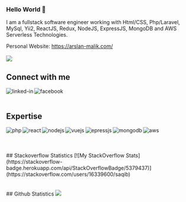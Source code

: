 <!-- - :wave: Hi, I’m @saqib-github
- :eyes: I’m interested in developing interactive applications.
- :seedling: I’m currently working on VueJs, ReactJs and Nodejs.
- :revolving_hearts:️ I’m looking to collaborate/contribute on complex projects. If you need any help then please you can contact me.
- :mailbox: How to reach me at rsaqib2034@gmail.com -->
### Hello World :wave:
I am a fullstack software engineer working with Html/CSS, Php/Laravel, MySql, Yii2, ReactJS, Redux, NodeJS, ExpressJS, MongoDB and AWS Serverless Technologies.<br>

Personal Website: https://arslan-malik.com/
<br><br>
![](https://komarev.com/ghpvc/?username=Malik7071)
## Connect with me
[<img align="left" alt="linked-in" src="https://img.shields.io/badge/linkedin-%230077B5.svg?&style=for-the-badge&logo=linkedin&logoColor=white" />](https://www.linkedin.com/in/muhammad-arslan-malik-167385134/)
[<img align="left" alt="facebook" src="https://img.shields.io/badge/facebook-%231877F2.svg?&style=for-the-badge&logo=facebook&logoColor=white" />](https://www.facebook.com/ARSLANMALIK999/)
<br>
<br>
## Expertise
<img align="left" alt="php" src="https://img.shields.io/badge/php%20-%2320232a.svg?&style=for-the-badge&logo=php&logoColor=%2361DAFB" />
<img align="left" alt="react" src="https://img.shields.io/badge/react%20-%2320232a.svg?&style=for-the-badge&logo=react&logoColor=%2361DAFB" />
<img align="left" alt="nodejs" src="https://img.shields.io/badge/node.js%20-%2343853D.svg?&style=for-the-badge&logo=node.js&logoColor=white" />
<img align="left" alt="vuejs" src="https://img.shields.io/badge/vue.js%20-%2343853D.svg?&style=for-the-badge&logo=vue.js&logoColor=#3fb27f" />
<img align="left" alt="epressjs" src="https://img.shields.io/badge/express.js%20-%2343853D.svg?&style=for-the-badge&logo=express.js&logoColor=black" />
<img align="left" alt="mongodb" src="https://img.shields.io/badge/mongodb%20-%2343853D.svg?&style=for-the-badge&logo=mongodb&logoColor=#023430" />
<img align="left" alt="aws" src="https://img.shields.io/badge/Amazon%20AWS-%23232F3E?logo=amazon-aws&logoColor=white&style=for-the-badge" />
<br>
<br>
<br>
<br>
## Stackoverflow Statistics
[![My StackOverflow Stats](https://stackoverflow-badge.herokuapp.com/api/StackOverflowBadge/5379437)](https://stackoverflow.com/users/16339600/saqib)
<br>
<br>
<br>
## Github Statistics
<img src="https://github-readme-stats.vercel.app/api?username=saqib-github&theme=dark">
<!-- ## Blog posts -->
<!-- BLOG-POST-LIST:START -->
<!-- - [Create an Express Boilerplate with TypeScript](https://javascript.plainenglish.io/create-an-express-boilerplate-with-typescript-810eb6c29196?source=rss-fe04a352a811------2)
- [How to Set Up Linter &amp; Formatter for Node.js](https://javascript.plainenglish.io/how-to-set-up-linter-formatter-for-node-js-d6b34c0c8be5?source=rss-fe04a352a811------2)
- [Build an Audio and Video Recorder in React](https://javascript.plainenglish.io/build-an-audio-and-video-recorder-in-react-a452ab6c1ce6?source=rss-fe04a352a811------2)
- [How to Perform Google Authentication with React](https://javascript.plainenglish.io/how-to-perform-google-authentication-with-react-7d43fb0e4922?source=rss-fe04a352a811------2)
- [How to Convert an Audio File into Video in NodeJS](https://enlear.academy/how-to-convert-an-audio-file-into-video-in-nodejs-301b6a7486eb?source=rss-fe04a352a811------2) -->
<!-- BLOG-POST-LIST:END -->
<!-- ## Stackoverflow Statistics
[![My StackOverflow Stats](https://stackoverflow-badge.herokuapp.com/api/StackOverflowBadge/5379437)](https://stackoverflow.com/users/5379437/mohammad-faisal)
## Github Statistics
<img src="https://github-readme-stats.vercel.app/api?username=saqib-github&theme=dark"> -->
<!--
**Mohammad-Faisal/Mohammad-Faisal** is a :sparkles: _special_ :sparkles: repository because its `README.md` (this file) appears on your GitHub profile.
<img align="left" alt="medium" src="https://img.shields.io/badge/MongoDB-%234ea94b.svg?&style=for-the-badge&logo=mongodb&logoColor=white" />
[<img align="left" alt="medium" src="hhttps://img.shields.io/badge/gmail-D14836?&style=for-the-badge&logo=gmail&logoColor=white" />][gmail]
[<img align="left" alt="linked-in" src="https://img.shields.io/badge/gmail-D14836?&style=for-the-badge&logo=gmail&logoColor=white" />][LinekdIN]
[<img align="left" alt="stack-overflow" src="https://img.shields.io/badge/stack%20overflow-FE7A16?logo=stack-overflow&logoColor=white&style=for-the-badge" />][StackOverflow]
Here are some ideas to get you started:
- :telescope: I’m currently working on ...
- :seedling: I’m currently learning ...
- :dancers: I’m looking to collaborate on ...
- :thinking_face: I’m looking for help with ...
- :speech_balloon: Ask me about ...
- :mailbox: How to reach me: ...
- :smile: Pronouns: ...
- :zap: Fun fact: ...
-->
<!---
Saqib-GitHub/Saqib-GitHub is a :sparkles: special :sparkles: repository because its `README.md` (this file) appears on your GitHub profile.
You can click the Preview link to take a look at your changes.
--->
